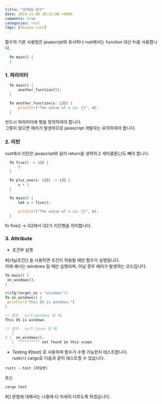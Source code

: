 ```yaml
---
title: "강좌05-함수"
date: 2019-11-06 18:22:00 +0900
comments: true
categories: rust
tags: [lesson-rust]
---
```



함수의 기본 사용법은 javascript와 유사하나 rust에서는 function 대신 fn을 사용합니다.<br>

```rust
  fn main() {
  }
```

    
### 1. 파라미터

```rust
  fn main() {
      another_function(5);
  }

  fn another_function(x: i32) {
      println!("The value of x is: {}", x);
  }
```

    
반드시 파라미터에 형을 정의하여야 합니다.<br> 그렇지 않으면 에러가 발생하므로 javascript 개발자는 유의하여야 합니다.<br>


### 2. 리턴

rust에서 리턴은 javascript와 달리 return을 생략하고 세미콜론(;)도 빼야 합니다. <br>

```rust
  fn five() -> i32 {
      5
  }

  fn plus_one(x: i32) -> i32 {
      x + 1
  }

  fn main() {
      let x = five();

      println!("The value of x is: {}", x);
  }
```
    
fn five() -> i32에서 i32가 리턴형을 의미합니다.<br>



 
  
### 3. Attribute

- 조건부 실행

#[cfg(조건)] 을 사용하면 조건이 허용될 때만 함수가 실행됩니다.<br>
아래 예시는 windows 일 때만 실행되며, 아닐 경우 에러가 발생하는 코드입니다.


```rust
fn main() {
 on_windows();
}

#[cfg(target_os = "windows")]
fn on_windows() {
 println!("This OS is windows.")
}

// 결과 - os가 windows 일 때,
This OS is windows.

// 결과 - os가 linux 일 때,
   |
2 |  on_windows();
   |  ^^^^^^^^^^ not found in this scope
```


- Testing
#[test] 로 사용하며 함수가 수행 가능한지 테스트합니다.<br>
rustc나 cargo로 다음과 같이 테스트할 수 있습니다.

```command
rustc --test [파일명]
```

또는

```command
cargo test
```


#[] 문법에 대해서는 나중에 더 자세히 다루도록 하겠습니다.